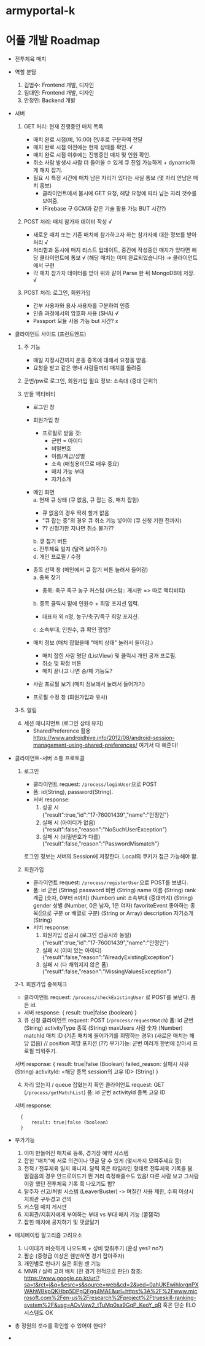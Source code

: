 # armyportal-k

# 어플 개발 Roadmap

- 전투체육 매치

- 역할 분담
	1. 김범수: Frontend 개발, 디자인
	2. 임대인: Frontend 개발, 디자인
    3. 안정인: Backend 개발

- 서버

	1. GET 처리: 현재 진행중인 매치 목록 
		- 매치 완료 시점(예, 16:00) 전/후로 구분하여 전달 
		- 매치 완료 시점 이전에는 현재 상태를 확인. √
		- 매치 완료 시점 이후에는 진행중인 매치 및 인원 확인.
		- 취소 사람 발생시 사람 더 들어올 수 있게 큐 진입 가능하게 + dynamic하게 매치 잡기.
		- 필요 시 특정 시간에 매치 남은 자리가 있다는 사실 통보 (몇 자리 안남은 매치 홍보)
			- 클라이언트에서 불시에 GET 요청, 해당 요청에 따라 남는 자리 갯수를 보여줌.
			- (Firebase 구 GCM과 같은 기술 활용 가능 BUT 시간?)

	2. POST 처리: 매치 참가자 데이터 작성 √
		- 새로운 매치 또는 기존 매치에 참가하고자 하는 참가자에 대한 정보를 받아 처리 √
		- 처리함과 동시에 매치 리스트 업데이트, 중간에 작성중인 매치가 있다면 해당 클라이언트에 통보 √
		  (해당 매치는 이미 완료되었습니다) → 클라이언트에서 구현
		- 각 매치 참가자 데이터를 받아 위와 같이 Parse 한 뒤 MongoDB에 저장. √

	3. POST 처리: 로그인, 회원가입
		- 간부 사용자와 용사 사용자를 구분하여 인증
		- 인증 과정에서의 암호화 사용 (SHA) √
		- Passport 모듈 사용 가능 but 시간? x

- 클라이언트 사이드 (프런트엔드)
	1. 주 기능
		- 매일 지정시간까지 운동 종목에 대해서 요청을 받음.
		- 요청을 받고 같은 영내 사람들끼리 매치를 돌려줌

	2. 군번/pw로 로그인, 회원가입
		필요 정보: 소속대 (중대 단위?)

	3. 만들 액티비티
		- 로그인 창
		- 회원가입 창
			- 프로필로 받을 것:
				- 군번 = 아이디  
				- 비밀번호  
				- 이름/계급/성별  
				- 소속 (매칭용이므로 매우 중요)  
				- 매치 가능 부대  
				- 자기소개  
		- 메인 화면  
    		a. 현재 큐 상태 (큐 없음, 큐 잡는 중, 매치 잡힘)
			- 큐 없음의 경우 딱히 할거 없음
			- "큐 잡는 중"의 경우 큐 취소 기능 넣어야 (큐 신청 기한 전까지)
			- ?? 신청기한 지나면 취소 불가??

    		b. 큐 잡기 버튼  
    		c. 전투체육 일지 (달력 보여주기)  
    		d. 개인 프로필 / 수정  

		- 종목 선택 창 (메인에서 큐 잡기 버튼 눌러서 들어감)  
			a. 종목 찾기
			- 종목: 축구 족구 농구 커스텀 (커스텀:: 게시판 => 따로 액티비티)

			b. 종목 클릭시 밑에 인원수 + 희망 포지션 입력.
			- 대표자 외 n명, 농구/축구/족구 희망 포지션.

			c. 소속부대, 인원수, 큐 확인 팝업?
		- 매치 정보 (매치 잡혔을때 "매치 상태" 눌러서 들어감.)  
			- 매치 잡힌 사람 명단 (ListView) 및 클릭시 개인 공개 프로필.
			- 취소 및 확정 버튼
			- 매치 끝나고 나면 승/패 기능도?
		- 사람 프로필 보기 (매치 정보에서 눌러서 들어가기)
		- 프로필 수정 창 (회원가입과 유사)
	
	3-5. 알림

	4. 세션 매니지먼트 (로그인 상태 유지)
		- SharedPreference 활용
		https://www.androidhive.info/2012/08/android-session-management-using-shared-preferences/
		여기서 다 해준다!

- 클라이언트-서버 소통 프로토콜
	1. 로그인

		- 클라이언트 request: `/process/loginUser`으로 POST
		- 폼: id(String), password(String).
		- 서버 response:
			1. 성공 시  
				{"result":true,"id":"17-76001439","name":"안정인"}
			2. 실패 시 (아이디가 없음)  
				{"result":false,"reason":"NoSuchUserException"}
			3. 실패 시 (비밀번호가 다름)  
				{"result":false,"reason":"PasswordMismatch"}

		로그인 정보는 서버의 Session에 저장한다.
		Local의 쿠키가 접근 가능해야 함.

	2. 회원가입
		- 클라이언트 request:
			`/process/registerUser`으로 POST를 보낸다.
		- 폼:
			id 군번 (String)
			password 비번 (String)
			name 이름 (String)
			rank 계급 (숫자, 0부터 n까지) (Number)
			unit 소속부대 (중대까지) (String)
			gender 성별 (Number, 0은 남자, 1은 여자)
			favoriteEvent 좋아하는 종목(|으로 구분 or 배열로 구분) (String or Array)
			description 자기소개 (String)
		- 서버 response:
			1. 회원가입 성공시 (로그인 성공시와 동일)  
				{"result":true,"id":"17-76001439","name":"안정인"}
			2. 실패 시 (이미 있는 아이디)  
				{"result":false,"reason":"AlreadyExistingException"}
			3. 실패 시 (다 채워지지 않은 폼)  
				{"result":false,"reason":"MissingValuesException"}

	2-1. 회원가입 중복체크
	- 클라이언트 request:
		`/process/checkExistingUser` 로 POST를 보낸다. 폼은 id.
	- 서버 response: 
		{
			result: true|false (boolean)
		}

	3. 큐 신청
	클라이언트 request: POST (`/process/requestMatch`)
		폼:
		id 군번 (String)
		activityType 종목 (String)
		maxUsers 사람 숫자 (Number)
		matchId 매치 ID (기존 매치에 들어가기를 희망하는 경우)
		                (새로운 매치는 해당 없음)
		// position 희망 포지션 (??)
		부가기능: 군번 여러개 한번에 받아서 프로필 띄워주기.
	
	서버 response:
		{
			result: true|false (Boolean)
			failed_reason: 실패시 사유 (String)
			activityId: <해당 종목 session의 고유 ID> (String)
		}

	4. 자리 있는지 / queue 잡혔는지 확인
	클라이언트 request: GET (`/process/getMatchList`)
		폼:
		id 군번
		activityId 종목 고유 ID
	
	서버 response:

		{
			result: true|false (boolean)
		}


- 부가기능
	1. 이미 만들어진 매치로 등록, 경기장 예약 시스템
	2. 잡힌 "매치"에 서로 의견이나 댓글 달 수 있게 (몇시까지 모여주세요 등)
	3. 전적 / 전투체육 일지 매니저. 달력 혹은 타임라인 형태로 전투체육 기록을 봄. 뜀걸음의 경우 안드로이드가 뛴 거리 측정해줄수도 있음! 다른 사람 보고 그사람이랑 했던 전투체육 기록 쭉 나오기도 함?
	4. 탈주자 신고/처벌 시스템 (LeaverBuster) -> 며칠간 사용 제한, 수회 이상시 지휘관 구두경고 건의
	5. 커스텀 매치 게시판
	6. 지휘관/지휘자에게 부여하는 부대 vs 부대 매치 기능 (꿀잼각)
	7. 잡힌 매치에 공지하기 및 댓글달기

- 매치메이킹 알고리즘 고려요소
	1. 나이대가 비슷하게 나오도록 + 성비 맞춰주기 (혼성 yes? no?)
	2. 짬순 (중령급 이상은 웬만하면 경기 잡아주자)
	3. 개인별로 만나기 싫은 회원 밴 기능
	4. MMR / 실력 고려 배치 (전 경기 전적으로 판단)
		참조: https://www.google.co.kr/url?sa=t&rct=j&q=&esrc=s&source=web&cd=2&ved=0ahUKEwihlorgnPXWAhWBkpQKHbp5DPgQFgg4MAE&url=https%3A%2F%2Fwww.microsoft.com%2Fen-us%2Fresearch%2Fproject%2Ftrueskill-ranking-system%2F&usg=AOvVaw2_tTuMp0sa9GqP_KeoY_qR
		혹은 단순 ELO 시스템도 OK




- 총 정원의 갯수를 확인할 수 있어야 한다?
- 